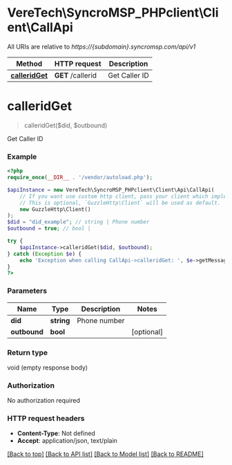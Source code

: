 # VereTech\SyncroMSP_PHPclient\Client\CallApi

All URIs are relative to *https://{subdomain}.syncromsp.com/api/v1*

Method | HTTP request | Description
------------- | ------------- | -------------
[**calleridGet**](CallApi.md#calleridget) | **GET** /callerid | Get Caller ID

# **calleridGet**
> calleridGet($did, $outbound)

Get Caller ID

### Example
```php
<?php
require_once(__DIR__ . '/vendor/autoload.php');

$apiInstance = new VereTech\SyncroMSP_PHPclient\Client\Api\CallApi(
    // If you want use custom http client, pass your client which implements `GuzzleHttp\ClientInterface`.
    // This is optional, `GuzzleHttp\Client` will be used as default.
    new GuzzleHttp\Client()
);
$did = "did_example"; // string | Phone number
$outbound = true; // bool | 

try {
    $apiInstance->calleridGet($did, $outbound);
} catch (Exception $e) {
    echo 'Exception when calling CallApi->calleridGet: ', $e->getMessage(), PHP_EOL;
}
?>
```

### Parameters

Name | Type | Description  | Notes
------------- | ------------- | ------------- | -------------
 **did** | **string**| Phone number |
 **outbound** | **bool**|  | [optional]

### Return type

void (empty response body)

### Authorization

No authorization required

### HTTP request headers

 - **Content-Type**: Not defined
 - **Accept**: application/json, text/plain

[[Back to top]](#) [[Back to API list]](../../README.md#documentation-for-api-endpoints) [[Back to Model list]](../../README.md#documentation-for-models) [[Back to README]](../../README.md)

